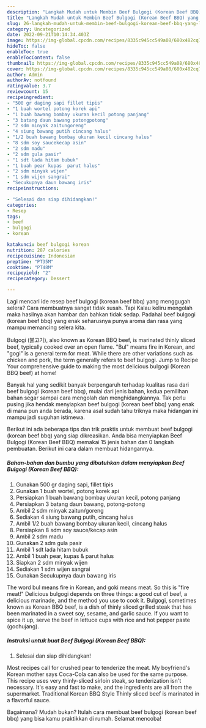 ```yaml
---
description: "Langkah Mudah untuk Membin Beef Bulgogi (Korean Beef BBQ) yang Lezat Sekali"
title: "Langkah Mudah untuk Membin Beef Bulgogi (Korean Beef BBQ) yang Lezat Sekali"
slug: 26-langkah-mudah-untuk-membin-beef-bulgogi-korean-beef-bbq-yang-lezat-sekali
category: Uncategorized
date: 2022-09-21T10:14:34.403Z
image: https://img-global.cpcdn.com/recipes/8335c945cc549a08/680x482cq70/beef-bulgogi-korean-beef-bbq-foto-resep-utama.jpg
hideToc: false
enableToc: true
enableTocContent: false
thumbnail: https://img-global.cpcdn.com/recipes/8335c945cc549a08/680x482cq70/beef-bulgogi-korean-beef-bbq-foto-resep-utama.jpg
cover: https://img-global.cpcdn.com/recipes/8335c945cc549a08/680x482cq70/beef-bulgogi-korean-beef-bbq-foto-resep-utama.jpg
author: Admin
authorAv: notfound
ratingvalue: 3.7
reviewcount: 15
recipeingredient:
- "500 gr daging sapi fillet tipis"
- "1 buah wortel potong korek api"
- "1 buah bawang bombay ukuran kecil potong panjang"
- "3 batang daun bawang potongpotong"
- "2 sdm minyak zaitungoreng"
- "4 siung bawang putih cincang halus"
- "1/2 buah bawang bombay ukuran kecil cincang halus"
- "8 sdm soy saucekecap asin"
- "2 sdm madu"
- "2 sdm gula pasir"
- "1 sdt lada hitam bubuk"
- "1 buah pear kupas  parut halus"
- "2 sdm minyak wijen"
- "1 sdm wijen sangrai"
- "Secukupnya daun bawang iris"
recipeinstructions:

- "Selesai dan siap dihidangkan!"
categories:
- Resep
tags:
- beef
- bulgogi
- korean

katakunci: beef bulgogi korean 
nutrition: 287 calories
recipecuisine: Indonesian
preptime: "PT35M"
cooktime: "PT48M"
recipeyield: "2"
recipecategory: Dessert

---
```



Lagi mencari ide resep beef bulgogi (korean beef bbq) yang menggugah selera? Cara membuatnya sangat tidak susah. Tapi Kalau keliru mengolah maka hasilnya akan hambar dan bahkan tidak sedap. Padahal beef bulgogi (korean beef bbq) yang enak seharusnya punya aroma dan rasa yang mampu memancing selera kita.


Bulgogi (불고기), also known as Korean BBQ beef, is marinated thinly sliced beef, typically cooked over an open flame. &#34;Bul&#34; means fire in Korean, and &#34;gogi&#34; is a general term for meat. While there are other variations such as chicken and pork, the term generally refers to beef bulgogi. Jump to Recipe Your comprehensive guide to making the most delicious bulgogi (Korean BBQ beef) at home!

Banyak hal yang sedikit banyak berpengaruh terhadap kualitas rasa dari beef bulgogi (korean beef bbq), mulai dari jenis bahan, kedua pemilihan bahan segar sampai cara mengolah dan menghidangkannya. Tak perlu pusing jika hendak menyiapkan beef bulgogi (korean beef bbq) yang enak di mana pun anda berada, karena asal sudah tahu triknya maka hidangan ini mampu jadi suguhan istimewa.


Berikut ini ada beberapa tips dan trik praktis untuk membuat beef bulgogi (korean beef bbq) yang siap dikreasikan. Anda bisa menyiapkan Beef Bulgogi (Korean Beef BBQ) memakai 15 jenis bahan dan 0 langkah pembuatan. Berikut ini cara dalam membuat hidangannya.

<!--inarticleads1-->

##### Bahan-bahan dan bumbu yang dibutuhkan dalam menyiapkan Beef Bulgogi (Korean Beef BBQ):

1. Gunakan 500 gr daging sapi, fillet tipis
1. Gunakan 1 buah wortel, potong korek api
1. Persiapkan 1 buah bawang bombay ukuran kecil, potong panjang
1. Persiapkan 3 batang daun bawang, potong-potong
1. Ambil 2 sdm minyak zaitun/goreng
1. Sediakan 4 siung bawang putih, cincang halus
1. Ambil 1/2 buah bawang bombay ukuran kecil, cincang halus
1. Persiapkan 8 sdm soy sauce/kecap asin
1. Ambil 2 sdm madu
1. Gunakan 2 sdm gula pasir
1. Ambil 1 sdt lada hitam bubuk
1. Ambil 1 buah pear, kupas &amp; parut halus
1. Siapkan 2 sdm minyak wijen
1. Sediakan 1 sdm wijen sangrai
1. Gunakan Secukupnya daun bawang iris


The word bul means fire in Korean, and goki means meat. So this is &#34;fire meat!&#34; Delicious bulgogi depends on three things: a good cut of beef, a delicious marinade, and the method you use to cook it. Bulgogi, sometimes known as Korean BBQ beef, is a dish of thinly sliced grilled steak that has been marinated in a sweet soy, sesame, and garlic sauce. If you want to spice it up, serve the beef in lettuce cups with rice and hot pepper paste (gochujang). 

<!--inarticleads2-->

##### Instruksi untuk buat Beef Bulgogi (Korean Beef BBQ):


1. Selesai dan siap dihidangkan!

Most recipes call for crushed pear to tenderize the meat. My boyfriend&#39;s Korean mother says Coca-Cola can also be used for the same purpose. This recipe uses very thinly-sliced sirloin steak, so tenderization isn&#39;t necessary. It&#39;s easy and fast to make, and the ingredients are all from the supermarket. Traditional Korean BBQ Style Thinly sliced beef is marinated in a flavorful sauce. 

Bagaimana? Mudah bukan? Itulah cara membuat beef bulgogi (korean beef bbq) yang bisa kamu praktikkan di rumah. Selamat mencoba!
